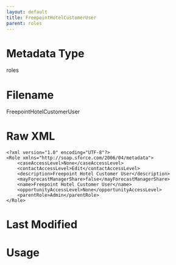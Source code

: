 ```yaml
---
layout: default
title: FreepointHotelCustomerUser
parent: roles
---
```

# Metadata Type
roles


# Filename 
FreepointHotelCustomerUser


# Raw XML
```
<?xml version="1.0" encoding="UTF-8"?>
<Role xmlns="http://soap.sforce.com/2006/04/metadata">
    <caseAccessLevel>None</caseAccessLevel>
    <contactAccessLevel>Edit</contactAccessLevel>
    <description>Freepoint Hotel Customer User</description>
    <mayForecastManagerShare>false</mayForecastManagerShare>
    <name>Freepoint Hotel Customer User</name>
    <opportunityAccessLevel>None</opportunityAccessLevel>
    <parentRole>Admin</parentRole>
</Role>
```


# Last Modified


# Usage

